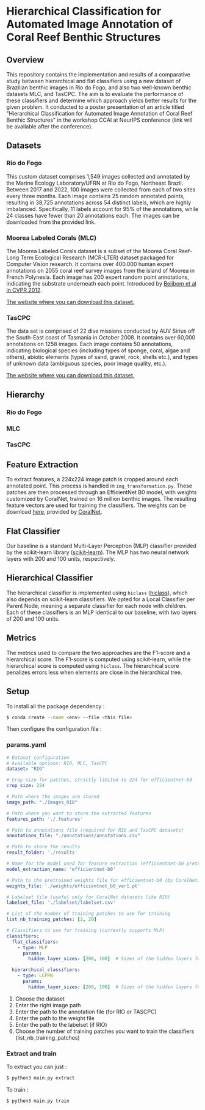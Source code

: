 # Hierarchical Classification for Automated Image Annotation of Coral Reef Benthic Structures

## Overview
This repository contains the implementation and results of a comparative study between hierarchical and flat classifiers using a new dataset of Brazilian benthic images in Rio do Fogo, and also two well-known benthic datasets MLC, and TasCPC. The aim is to evaluate the performance of these classifiers and determine which approach yields better results for the given problem. It conducted to a poster presentation of an article titled "Hierarchical Classification for Automated Image Annotation of Coral Reef Benthic Structures" in the workshop CCAI at NeurIPS conference (link will be available after the conference). 

## Datasets 
### Rio do Fogo 
This custom dataset comprises 1,549 images collected and annotated by the Marine Ecology Laboratory/UFRN at Rio do Fogo, Northeast Brazil. Between 2017 and 2022, 100 images were collected from each of two sites every three months. Each image contains 25 random annotated points, resulting in 38,725 annotations across 54 distinct labels, which are highly imbalanced. Specifically, 11 labels account for 95% of the annotations, while 24 classes have fewer than 20 annotations each. The images can be downloaded from the provided link.

### Moorea Labeled Corals (MLC) 
The Moorea Labeled Corals dataset is a subset of the Moorea Coral Reef-Long Term Ecological Research (MCR-LTER) dataset packaged for Computer Vision research. It contains over 400.000 human expert annotations on 2055 coral reef survey images from the island of Moorea in French Polynesia. Each image has 200 expert random point annotations, indicating the substrate underneath each point. Introduced by [Beijbom et al in CVPR 2012](https://www.researchgate.net/publication/261494296_Automated_Annotation_of_Coral_Reef_Survey_Images). 

[The website where you can download this dataset.](https://portal.edirepository.org/nis/mapbrowse?packageid=knb-lter-mcr.5006.3) 

### TasCPC 
The data set is comprised of 22 dive missions conducted by AUV Sirius off the South-East coast of Tasmania in October 2008. It contains over 60,000 annotations on 1258 images. Each image contains 50 annotations, indicating biological species (including types of sponge, coral, algae and others), abiotic elements (types of sand, gravel, rock, shells etc.), and types of unknown data (ambiguous species, poor image quality, etc.).

[The website where you can download this dataset.](http://marine.acfr.usyd.edu.au/datasets/) 


## Hierarchy 
### Rio do Fogo 

### MLC

### TasCPC

## Feature Extraction
To extract features, a 224x224 image patch is cropped around each annotated point. This process is handled in `img_transformation.py`. These patches are then processed through an EfficientNet B0 model, with weights customized by CoralNet, trained on 16 million benthic images. The resulting feature vectors are used for training the classifiers.
The weights can be download [here](https://spacer-tools.s3.us-west-2.amazonaws.com/efficientnet_b0_ver1.pt), provided by [CoralNet](https://coralnet.ucsd.edu/). 

## Flat Classifier
Our baseline is a standard Multi-Layer Perceptron (MLP) classifier provided by the scikit-learn library ([scikit-learn](https://github.com/scikit-learn/scikit-learn.git)). The MLP has two neural network layers with 200 and 100 units, respectively.

## Hierarchical Classifier
The hierarchical classifier is implemented using `hiclass` ([hiclass](https://github.com/scikit-learn-contrib/hiclass.git)), which also depends on scikit-learn classifiers. We opted for a Local Classifier per Parent Node, meaning a separate classifier for each node with children. Each of these classifiers is an MLP identical to our baseline, with two layers of 200 and 100 units.

## Metrics
The metrics used to compare the two approaches are the F1-score and a hierarchical score. The F1-score is computed using scikit-learn, while the hierarchical score is computed using `hiclass`. The hierarchical score penalizes errors less when elements are close in the hierarchical tree.

## Setup 
To install all the package dependency : 
```bash
$ conda create --name <env> --file <this file>
```
Then configure the configuration file : 
### params.yaml
```yaml
# Dataset configuration
# Available options: RIO, MLC, TasCPC
dataset: "RIO"

# Crop size for patches, strictly limited to 224 for efficientnet-b0
crop_size: 224

# Path where the images are stored
image_path: "./Images_RIO"

# Path where you want to store the extracted features
features_path: './.features'

# Path to annotations file (required for RIO and TasCPC datasets)
annotations_file: "./annotations/annotations.csv"

# Path to store the results
result_folder: './results'

# Name for the model used for feature extraction (efficientnet-b0 pretrained by CoralNet)
model_extraction_name: 'efficientnet-b0'

# Path to the pretrained weights file for efficientnet-b0 (by CoralNet)
weights_file: './weights/efficientnet_b0_ver1.pt'

# Labelset file (useful only for CoralNet datasets like RIO)
labelset_file: './labelset/labelset.csv'

# List of the number of training patches to use for training
list_nb_training_patches: [2, 20]

# Classifiers to use for training (currently supports MLP)
classifiers:
  flat_classifiers:
    - type: MLP
      params:
        hidden_layer_sizes: [200, 100]  # Sizes of the hidden layers for MLP

  hierarchical_classifiers:
    - type: LCPPN
      params:
        hidden_layer_sizes: [200, 100]  # Sizes of the hidden layers for LCPPN
```
1. Choose the dataset
2. Enter the right image path
3. Enter the path to the annotation file (for RIO or TASCPC)
4. Enter the path to the weight file
5. Enter the path to the labelset (if RIO)
6. Choose the number of training patches you want to train the classifiers (list_nb_training_patches)
### Extract and train 
To extract you can just : 
```bash
$ python3 main.py extract
```
To train : 
```bash
$ python3 main.py train
```
